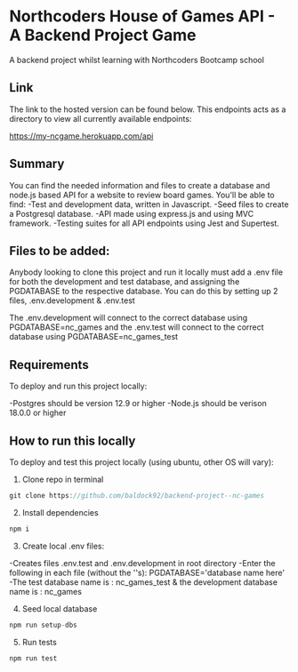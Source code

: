 # Northcoders House of Games API -  A Backend Project Game
A backend project whilst learning with Northcoders Bootcamp school

## Link
The link to the hosted version can be found below. This endpoints acts as a directory to view all currently available endpoints:

https://my-ncgame.herokuapp.com/api


## Summary

You can find the needed information and files to create a database and node.js based API for a website to review board games.
You'll be able to find:
-Test and development data, written in Javascript.
-Seed files to create a Postgresql database.
-API made using express.js and using MVC framework.
-Testing suites for all API endpoints using Jest and Supertest.


## Files to be added:

Anybody looking to clone this project and run it locally must add a .env file for both the development and test database, and assigning the PGDATABASE to the respective database.
You can do this by setting up 2 files, .env.development & .env.test 

The .env.development will connect to the correct database using PGDATABASE=nc_games and the .env.test will connect to the correct database using PGDATABASE=nc_games_test

## Requirements
To deploy and run this project locally:

-Postgres should be version 12.9 or higher
-Node.js should be verison 18.0.0 or higher

## How to run this locally
To deploy and test this project locally (using ubuntu, other OS will vary):
1. Clone repo in terminal
```js
git clone https://github.com/baldock92/backend-project--nc-games
```
2. Install dependencies
```js
npm i
```
3. Create local .env files:

-Creates files .env.test and .env.development in root directory
-Enter the following in each file (without the ''s):
        PGDATABASE='database name here'
-The test database name is : nc_games_test   & the development database name is :   nc_games

4. Seed local database
```js
npm run setup-dbs
```
5. Run tests
```js
npm run test
